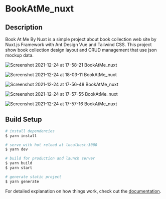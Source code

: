 # BookAtMe_nuxt

## Description
Book At Me By Nuxt is a simple project about book collection web site by Nuxt.js Framework with Ant Design Vue and Tailwind CSS. This project show book collection design layout and CRUD management that use json mockup data.

![Screenshot 2021-12-24 at 17-58-21 BookAtMe_nuxt](https://user-images.githubusercontent.com/27083107/147347116-ee843a6e-1b25-4241-b608-75c6c2cf6965.png)

![Screenshot 2021-12-24 at 18-03-11 BookAtMe_nuxt](https://user-images.githubusercontent.com/27083107/147347465-1fbb18ac-a558-4b6a-bf70-3503e045ff8e.png)

![Screenshot 2021-12-24 at 17-56-48 BookAtMe_nuxt](https://user-images.githubusercontent.com/27083107/147347267-6f3da40a-fa0a-4847-8c07-720f5ccd5ec7.png)

![Screenshot 2021-12-24 at 17-57-55 BookAtMe_nuxt](https://user-images.githubusercontent.com/27083107/147347196-90634b2f-682d-419e-91b9-36d1d7807416.png)

![Screenshot 2021-12-24 at 17-57-16 BookAtMe_nuxt](https://user-images.githubusercontent.com/27083107/147347315-77f61cb3-17f4-4007-b0a7-d2595bbc468f.png)

## Build Setup

```bash
# install dependencies
$ yarn install

# serve with hot reload at localhost:3000
$ yarn dev

# build for production and launch server
$ yarn build
$ yarn start

# generate static project
$ yarn generate
```

For detailed explanation on how things work, check out the [documentation](https://nuxtjs.org).

